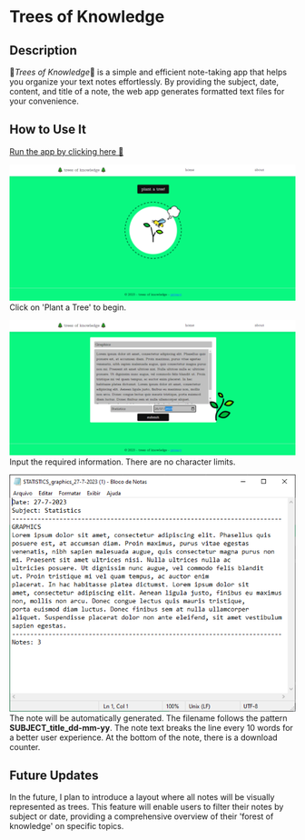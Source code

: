 # Trees of Knowledge
## Description
🌲*Trees of Knowledge*🌲 is a simple and efficient note-taking app that helps you organize your text notes effortlessly. By providing the subject, date, content, and title of a note, the web app generates formatted text files for your convenience.

 ## How to Use It
[Run the app by clicking here 📁](bin/Release/net7.0/win-x64/publish/trees_of_knowledge.exe)

![Index](wwwroot/img/readme/1.PNG) 
Click on 'Plant a Tree' to begin.

![New Note](wwwroot/img/readme/2.PNG) 
Input the required information. There are no character limits.

![Note](wwwroot/img/readme/3.PNG) 
The note will be automatically generated. The filename follows the pattern **SUBJECT_title_dd-mm-yy**. The note text breaks the line every 10 words for a better user experience. At the bottom of the note, there is a download counter. 

## Future Updates
In the future, I plan to introduce a layout where all notes will be visually represented as trees. This feature will enable users to filter their notes by subject or date, providing a comprehensive overview of their 'forest of knowledge' on specific topics.
<br>
